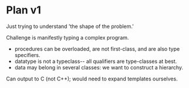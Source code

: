 # Plan v1

Just trying to understand 'the shape of the problem.'

Challenge is manifestly typing a complex program.
- procedures can be overloaded, are not first-class, and are also type specifiers.
- datatype is not a typeclass-- all qualifiers are type-classes at best.
- data may belong in several classes: we want to construct a hierarchy.

Can output to C (not C++); would need to expand templates ourselves.
